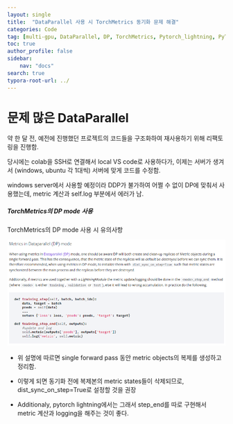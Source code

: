 ```yaml
---
layout: single
title:  "DataParallel 사용 시 TorchMetrics 동기화 문제 해결"
categories: Code
tag: [multi-gpu, DataParallel, DP, TorchMetrics, Pytorch_lightning, PyTorch]
toc: true
author_profile: false
sidebar:
    nav: "docs"
search: true
typora-root-url: ../
---
```




# 문제 많은 DataParallel





약 한 달 전, 예전에 진행했던 프로젝트의 코드들을 구조화하여 재사용하기 위해 리팩토링을 진행함.

당시에는 colab을 SSH로 연결해서 local VS code로 사용하다가, 이제는 서버가 생겨서 (windows, ubuntu 각 1대씩) 서버에 맞게 코드를 수정함.

windows server에서 사용할 예정이라 DDP가 불가하여 어쩔 수 없이 DP에 맞춰서 사용했는데, metric 계산과 self.log 부분에서 에러가 남.



##### TorchMetrics의 DP mode 사용

TorchMetrics의 DP mode 사용 시 유의사항

![dp_metric](/images/2022-11-18-dp_problems/dp_metric.png)



+ 위 설명에 따르면 single forward pass 동안 metric objects의 복제를 생성하고 정리함.

+ 이렇게 되면 동기화 전에 복제본의 metric states들이 삭제되므로, dist_sync_on_step=True로 설정할 것을 권장

+ Additionaly, pytorch lightning에서는 그래서 step_end를 따로 구현해서 metric 계산과 logging을 해주는 것이 좋다.